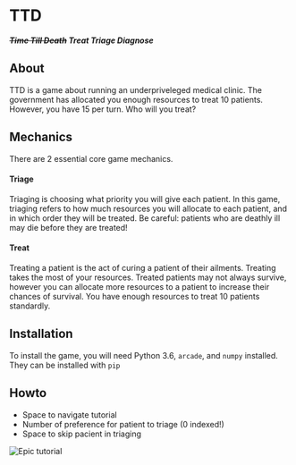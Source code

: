 # TTD

***~~Time Till Death~~
Treat Triage Diagnose***

## About

TTD is a game about running an underpriveleged medical clinic.
The government has allocated you enough resources to treat 10 patients.
However, you have 15 per turn. Who will you treat?

## Mechanics

There are 2 essential core game mechanics.

#### Triage

Triaging is choosing what priority you will give each patient. In this game, triaging refers to
how much resources you will allocate to each patient, and in which order they will be treated.
Be careful: patients who are deathly ill may die before they are treated!

#### Treat
Treating a patient is the act of curing a patient of their ailments. Treating takes the most of your
resources. Treated patients may not always survive, however you can allocate more resources to a 
patient to increase their chances of survival. You have enough resources to treat 10 patients
standardly.


## Installation
To install the game, you will need Python 3.6, `arcade`, and `numpy` installed. They can be installed with `pip`

## Howto
- Space to navigate tutorial
- Number of preference for patient to triage (0 indexed!)
- Space to skip pacient in triaging

![Epic tutorial](https://i.imgur.com/lFfwJVf.png "Save him")
